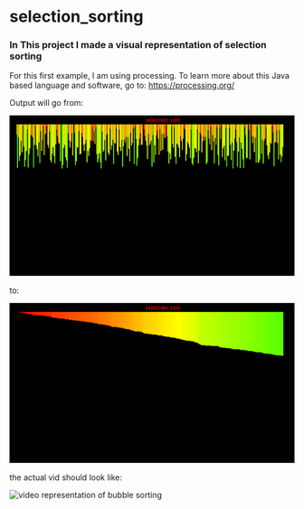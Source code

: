 # selection_sorting
### In This project I made a visual representation of selection sorting ###

For this first example, I am using processing. To learn more about this Java based language and software, go to: https://processing.org/



Output will go from:

![visual representation of bubble sorting](./selectionFrames/selection_0001.png)



to: 

![visual representation of bubble sorting](./selectionFrames/selection_0384.png)



the actual vid should look like:

![video representation of bubble sorting](./selection_sort.gif)
